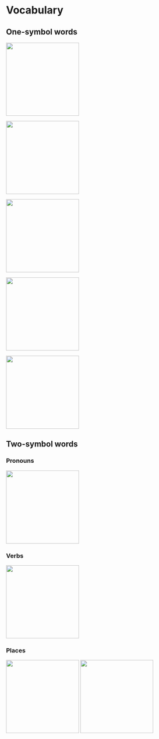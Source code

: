 <!-- 

<img height="200" src=""></img>

-->

# Vocabulary

## One-symbol words

<img height="200" src="https://github.com/TodePond/TodeTode/assets/15892272/90d8d977-9a25-4b05-aace-9df93232ce52"></img>

<img height="200" src="https://github.com/TodePond/TodeTode/assets/15892272/61cd16a1-6a74-4184-bd9d-af5c88ee0c5f"></img>

<img height="200" src="https://github.com/TodePond/TodeTode/assets/15892272/5b0b118a-e78d-4290-afcc-7f6e68459cf3"></img>

<img height="200" src="https://github.com/TodePond/TodeTode/assets/15892272/36359dac-0e8f-4a33-8b1e-39b8d56210ae"></img>

<img height="200" src="https://github.com/TodePond/TodeTode/assets/15892272/158a992a-b165-4841-803e-cd8b4902d115"></img>

## Two-symbol words

### Pronouns

<img height="200" src="https://github.com/TodePond/TodeTode/assets/15892272/e4ac6b49-c213-44f5-a6da-50c86f761225"></img>

### Verbs

<img height="200" src="https://github.com/TodePond/TodeTode/assets/15892272/7a76c88b-6a0d-4199-8245-1642c5c6d87d"></img>

### Places
<img height="200" src="https://github.com/TodePond/TodeTode/assets/15892272/decb7ad0-842d-44da-9d6c-6b849ca5d05c"></img>
<img height="200" src="https://github.com/TodePond/TodeTode/assets/15892272/c30c350b-c867-49d0-97b4-a710a2abf25f"></img>
